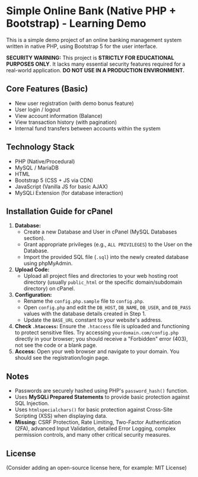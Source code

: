 # Simple Online Bank (Native PHP + Bootstrap) - Learning Demo

This is a simple demo project of an online banking management system written in native PHP, using Bootstrap 5 for the user interface.

**SECURITY WARNING:** This project is **STRICTLY FOR EDUCATIONAL PURPOSES ONLY**. It lacks many essential security features required for a real-world application. **DO NOT USE IN A PRODUCTION ENVIRONMENT.**

## Core Features (Basic)

* New user registration (with demo bonus feature)
* User login / logout
* View account information (Balance)
* View transaction history (with pagination)
* Internal fund transfers between accounts within the system

## Technology Stack

* PHP (Native/Procedural)
* MySQL / MariaDB
* HTML
* Bootstrap 5 (CSS + JS via CDN)
* JavaScript (Vanilla JS for basic AJAX)
* MySQLi Extension (for database interaction)

## Installation Guide for cPanel

1.  **Database:**
    * Create a new Database and User in cPanel (MySQL Databases section).
    * Grant appropriate privileges (e.g., `ALL PRIVILEGES`) to the User on the Database.
    * Import the provided SQL file (`.sql`) into the newly created database using phpMyAdmin.
2.  **Upload Code:**
    * Upload all project files and directories to your web hosting root directory (usually `public_html` or the specific domain/subdomain directory) on cPanel.
3.  **Configuration:**
    * Rename the `config.php.sample` file to `config.php`.
    * Open `config.php` and edit the `DB_HOST`, `DB_NAME`, `DB_USER`, and `DB_PASS` values with the database details created in Step 1.
    * Update the `BASE_URL` constant to your website's address.
4.  **Check `.htaccess`:** Ensure the `.htaccess` file is uploaded and functioning to protect sensitive files. Try accessing `yourdomain.com/config.php` directly in your browser; you should receive a "Forbidden" error (403), not see the code or a blank page.
5.  **Access:** Open your web browser and navigate to your domain. You should see the registration/login page.

## Notes

* Passwords are securely hashed using PHP's `password_hash()` function.
* Uses **MySQLi Prepared Statements** to provide basic protection against SQL Injection.
* Uses `htmlspecialchars()` for basic protection against Cross-Site Scripting (XSS) when displaying data.
* **Missing:** CSRF Protection, Rate Limiting, Two-Factor Authentication (2FA), advanced Input Validation, detailed Error Logging, complex permission controls, and many other critical security measures.

## License

(Consider adding an open-source license here, for example: MIT License)
